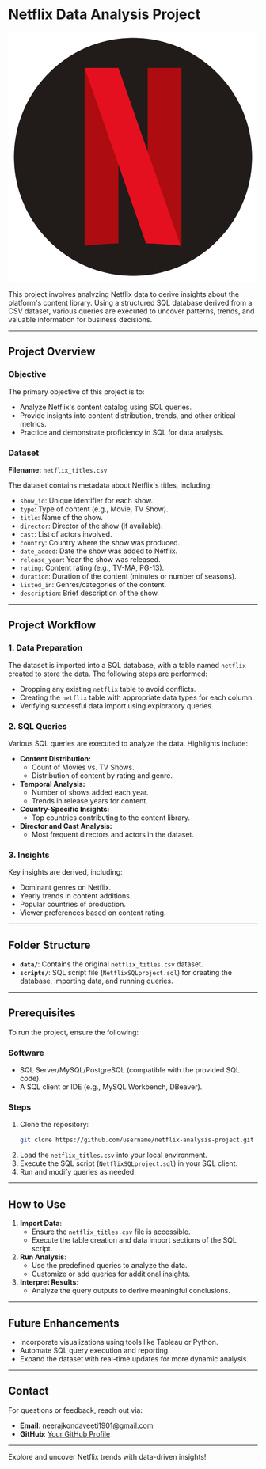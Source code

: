 # Netflix Data Analysis Project

![Netflix Logo](https://github.com/Neeraj-Kondaveeti/Data-Analysis-Projects/blob/main/Netflix_Analysis_Project/Netflix-Logo.webp)


This project involves analyzing Netflix data to derive insights about the platform's content library. Using a structured SQL database derived from a CSV dataset, various queries are executed to uncover patterns, trends, and valuable information for business decisions.

---

## Project Overview

### Objective
The primary objective of this project is to:
- Analyze Netflix's content catalog using SQL queries.
- Provide insights into content distribution, trends, and other critical metrics.
- Practice and demonstrate proficiency in SQL for data analysis.

### Dataset
**Filename:** `netflix_titles.csv`

The dataset contains metadata about Netflix's titles, including:
- `show_id`: Unique identifier for each show.
- `type`: Type of content (e.g., Movie, TV Show).
- `title`: Name of the show.
- `director`: Director of the show (if available).
- `cast`: List of actors involved.
- `country`: Country where the show was produced.
- `date_added`: Date the show was added to Netflix.
- `release_year`: Year the show was released.
- `rating`: Content rating (e.g., TV-MA, PG-13).
- `duration`: Duration of the content (minutes or number of seasons).
- `listed_in`: Genres/categories of the content.
- `description`: Brief description of the show.

---

## Project Workflow

### 1. Data Preparation
The dataset is imported into a SQL database, with a table named `netflix` created to store the data. The following steps are performed:
- Dropping any existing `netflix` table to avoid conflicts.
- Creating the `netflix` table with appropriate data types for each column.
- Verifying successful data import using exploratory queries.

### 2. SQL Queries
Various SQL queries are executed to analyze the data. Highlights include:
- **Content Distribution:**
  - Count of Movies vs. TV Shows.
  - Distribution of content by rating and genre.
- **Temporal Analysis:**
  - Number of shows added each year.
  - Trends in release years for content.
- **Country-Specific Insights:**
  - Top countries contributing to the content library.
- **Director and Cast Analysis:**
  - Most frequent directors and actors in the dataset.

### 3. Insights
Key insights are derived, including:
- Dominant genres on Netflix.
- Yearly trends in content additions.
- Popular countries of production.
- Viewer preferences based on content rating.

---

## Folder Structure

- **`data/`**: Contains the original `netflix_titles.csv` dataset.
- **`scripts/`**: SQL script file (`NetflixSQLproject.sql`) for creating the database, importing data, and running queries.

---

## Prerequisites
To run the project, ensure the following:

### Software
- SQL Server/MySQL/PostgreSQL (compatible with the provided SQL code).
- A SQL client or IDE (e.g., MySQL Workbench, DBeaver).

### Steps
1. Clone the repository:
   ```bash
   git clone https://github.com/username/netflix-analysis-project.git
   ```
2. Load the `netflix_titles.csv` into your local environment.
3. Execute the SQL script (`NetflixSQLproject.sql`) in your SQL client.
4. Run and modify queries as needed.

---

## How to Use

1. **Import Data**:
   - Ensure the `netflix_titles.csv` file is accessible.
   - Execute the table creation and data import sections of the SQL script.
2. **Run Analysis**:
   - Use the predefined queries to analyze the data.
   - Customize or add queries for additional insights.
3. **Interpret Results**:
   - Analyze the query outputs to derive meaningful conclusions.

---

## Future Enhancements

- Incorporate visualizations using tools like Tableau or Python.
- Automate SQL query execution and reporting.
- Expand the dataset with real-time updates for more dynamic analysis.

---

## Contact
For questions or feedback, reach out via:
- **Email**: [neerajkondaveeti1901@gmail.com](mailto:neerajkondaveeti1901@gmail.com.com)
- **GitHub**: [Your GitHub Profile](https://github.com/Neeraj-Kondaveeti)

---

Explore and uncover Netflix trends with data-driven insights!
